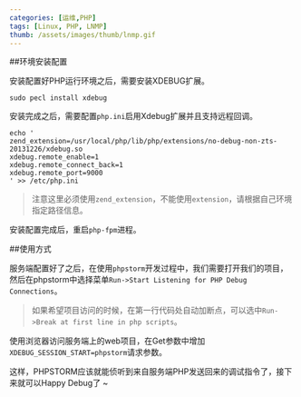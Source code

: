 ```yaml
---
categories: [运维,PHP]
tags: [Linux, PHP, LNMP]
thumb: /assets/images/thumb/lnmp.gif
---
```


##环境安装配置

安装配置好PHP运行环境之后，需要安装XDEBUG扩展。

    sudo pecl install xdebug

安装完成之后，需要配置`php.ini`启用Xdebug扩展并且支持远程回调。

    echo '
    zend_extension=/usr/local/php/lib/php/extensions/no-debug-non-zts-20131226/xdebug.so
    xdebug.remote_enable=1
    xdebug.remote_connect_back=1
    xdebug.remote_port=9000
    ' >> /etc/php.ini

> 注意这里必须使用`zend_extension`，不能使用`extension`，请根据自己环境指定路径信息。

安装配置完成后，重启`php-fpm`进程。


##使用方式

服务端配置好了之后，在使用`phpstorm`开发过程中，我们需要打开我们的项目，然后在phpstorm中选择菜单`Run->Start Listening for PHP Debug Connections`。

> 如果希望项目访问的时候，在第一行代码处自动加断点，可以选中`Run->Break at first line in php scripts`。

使用浏览器访问服务端上的web项目，在Get参数中增加`XDEBUG_SESSION_START=phpstorm`请求参数。

这样，PHPSTORM应该就能侦听到来自服务端PHP发送回来的调试指令了，接下来就可以Happy Debug了 ~
